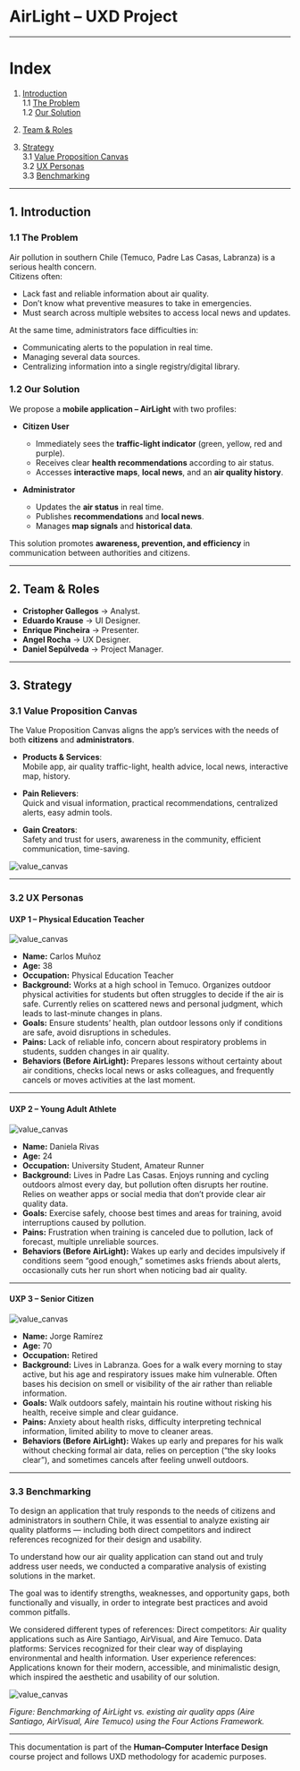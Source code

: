 # AirLight – UXD Project  

---

# Index

1. [Introduction](#1-introduction)  
   1.1 [The Problem](#11-the-problem)  
   1.2 [Our Solution](#12-our-solution)  

2. [Team & Roles](#2-team--roles)  

3. [Strategy](#3-strategy)  
   3.1 [Value Proposition Canvas](#31-value-proposition-canvas)  
   3.2 [UX Personas](#32-ux-personas)  
   3.3 [Benchmarking](#33-benchmarking)  



---

## 1. Introduction  

### 1.1 The Problem  
Air pollution in southern Chile (Temuco, Padre Las Casas, Labranza) is a serious health concern.  
Citizens often:  
- Lack fast and reliable information about air quality.  
- Don’t know what preventive measures to take in emergencies.  
- Must search across multiple websites to access local news and updates.  

At the same time, administrators face difficulties in:  
- Communicating alerts to the population in real time.  
- Managing several data sources.  
- Centralizing information into a single registry/digital library.  

### 1.2 Our Solution  
We propose a **mobile application – AirLight** with two profiles:  

- **Citizen User**  
  - Immediately sees the **traffic-light indicator** (green, yellow, red and purple).  
  - Receives clear **health recommendations** according to air status.  
  - Accesses **interactive maps**, **local news**, and an **air quality history**.  

- **Administrator**  
  - Updates the **air status** in real time.  
  - Publishes **recommendations** and **local news**.  
  - Manages **map signals** and **historical data**.  

This solution promotes **awareness, prevention, and efficiency** in communication between authorities and citizens.  

---

## 2. Team & Roles  

- **Cristopher Gallegos** → Analyst.  
- **Eduardo Krause** → UI Designer.  
- **Enrique Pincheira** → Presenter.
- **Angel Rocha** → UX Designer.
- **Daniel Sepúlveda** → Project Manager.  

---

## 3. Strategy  

### 3.1 Value Proposition Canvas  
The Value Proposition Canvas aligns the app’s services with the needs of both **citizens** and **administrators**.  

- **Products & Services**:  
  Mobile app, air quality traffic-light, health advice, local news, interactive map, history.  

- **Pain Relievers**:  
  Quick and visual information, practical recommendations, centralized alerts, easy admin tools.  

- **Gain Creators**:  
  Safety and trust for users, awareness in the community, efficient communication, time-saving.  

![value_canvas](./01-context/Value_Proposition.png)

---

### 3.2 UX Personas  

#### UXP 1 – Physical Education Teacher
![value_canvas](./01-context/Carlos_Muñoz.png)
- **Name:** Carlos Muñoz  
- **Age:** 38  
- **Occupation:** Physical Education Teacher  
- **Background:** Works at a high school in Temuco. Organizes outdoor physical activities for students but often struggles to decide if the air is safe. Currently relies on scattered news and personal judgment, which leads to last-minute changes in plans.  
- **Goals:** Ensure students’ health, plan outdoor lessons only if conditions are safe, avoid disruptions in schedules.  
- **Pains:** Lack of reliable info, concern about respiratory problems in students, sudden changes in air quality.  
- **Behaviors (Before AirLight):** Prepares lessons without certainty about air conditions, checks local news or asks colleagues, and frequently cancels or moves activities at the last moment.  

---

#### UXP 2 – Young Adult Athlete
![value_canvas](./01-context/Daniela_Rivas.png)
- **Name:** Daniela Rivas  
- **Age:** 24  
- **Occupation:** University Student, Amateur Runner  
- **Background:** Lives in Padre Las Casas. Enjoys running and cycling outdoors almost every day, but pollution often disrupts her routine. Relies on weather apps or social media that don’t provide clear air quality data.  
- **Goals:** Exercise safely, choose best times and areas for training, avoid interruptions caused by pollution.  
- **Pains:** Frustration when training is canceled due to pollution, lack of forecast, multiple unreliable sources.  
- **Behaviors (Before AirLight):** Wakes up early and decides impulsively if conditions seem “good enough,” sometimes asks friends about alerts, occasionally cuts her run short when noticing bad air quality.  

---

#### UXP 3 – Senior Citizen
![value_canvas](./01-context/Jorge_Ramirez.png)
- **Name:** Jorge Ramírez  
- **Age:** 70  
- **Occupation:** Retired   
- **Background:** Lives in Labranza. Goes for a walk every morning to stay active, but his age and respiratory issues make him vulnerable. Often bases his decision on smell or visibility of the air rather than reliable information.  
- **Goals:** Walk outdoors safely, maintain his routine without risking his health, receive simple and clear guidance.  
- **Pains:** Anxiety about health risks, difficulty interpreting technical information, limited ability to move to cleaner areas.  
- **Behaviors (Before AirLight):** Wakes up early and prepares for his walk without checking formal air data, relies on perception (“the sky looks clear”), and sometimes cancels after feeling unwell outdoors.  
  
---

### 3.3 Benchmarking

To design an application that truly responds to the needs of citizens and administrators in southern Chile, it was essential to analyze existing air quality platforms — including both direct competitors and indirect references recognized for their design and usability.  

To understand how our air quality application can stand out and truly address user needs, we conducted a comparative analysis of existing solutions in the market.

The goal was to identify strengths, weaknesses, and opportunity gaps, both functionally and visually, in order to integrate best practices and avoid common pitfalls.

We considered different types of references:
Direct competitors: Air quality applications such as Aire Santiago, AirVisual, and Aire Temuco.
Data platforms: Services recognized for their clear way of displaying environmental and health information.
User experience references: Applications known for their modern, accessible, and minimalistic design, which inspired the aesthetic and usability of our solution.

![value_canvas](./01-context/.png)

*Figure: Benchmarking of AirLight vs. existing air quality apps (Aire Santiago, AirVisual, Aire Temuco) using the Four Actions Framework.*  

---

This documentation is part of the **Human–Computer Interface Design** course project and follows UXD methodology for academic purposes.  
